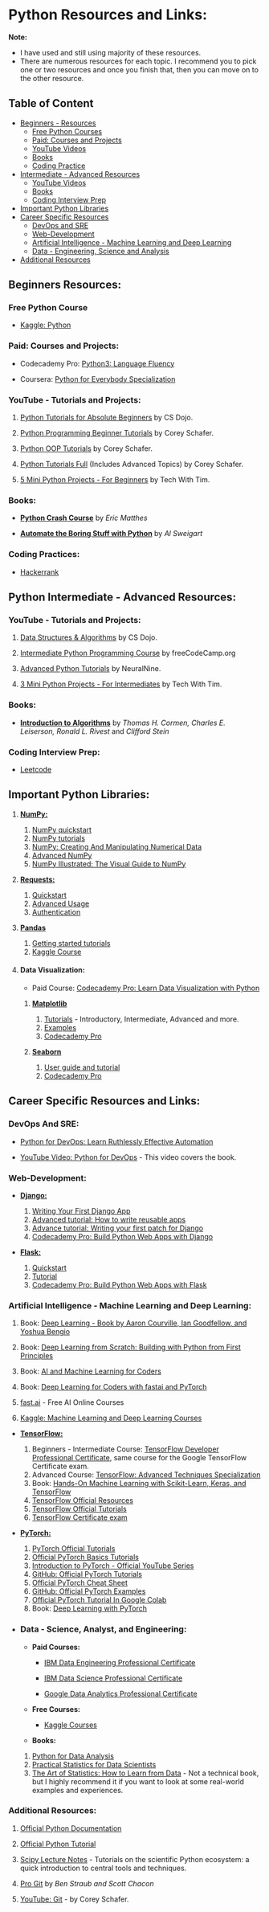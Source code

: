 # Python Resources and Links:

**Note:** 
- I have used and still using majority of these resources. 
- There are numerous resources for each topic. I recommend you to pick one or two resources and once you finish that, then you can move on to the other resource.

## Table of Content

- [Beginners - Resources](#python-beginners-resources)
   * [Free Python Courses](#free-python-course)
   * [Paid: Courses and Projects](#paid-courses-and-projects)
   * [YouTube Videos](#youtube---tutorials-and-projects)
   * [Books](#books)
   * [Coding Practice](#coding-practices)
- [Intermediate - Advanced Resources](#python-intermediate---advanced-resources)
   * [YouTube Videos](#youtube---tutorials-and-projects-1)
   * [Books](#books-1)
   * [Coding Interview Prep](#coding-interview-prep)
- [Important Python Libraries](#important-python-libraries)
- [Career Specific Resources](#career-specific-resources-and-links)
   * [DevOps and SRE](#devops-and-sre)
   * [Web-Development](#web-development)
   * [Artificial Intelligence - Machine Learning and Deep Learning](#artificial-intelligence---machine-learning-and-deep-learning)
   * [Data - Engineering, Science and Analysis](#data---science-analyst-and-engineering)
- [Additional Resources](#additional-resources)

## Beginners Resources:

### **Free Python Course**

- [Kaggle: Python](https://www.kaggle.com/learn/python)


### **Paid: Courses and Projects:**

- Codecademy Pro: [Python3: Language Fluency](https://bit.ly/3GkSYjn)

- Coursera: [Python for Everybody Specialization](https://imp.i384100.net/LPdNA3)

### **YouTube - Tutorials and Projects:**

1. [Python Tutorials for Absolute Beginners](https://bit.ly/3G8tAwN) by CS Dojo.

2. [Python Programming Beginner Tutorials](https://youtube.com/playlist?list=PL-osiE80TeTsqhIuOqKhwlXsIBIdSeYtc) by Corey Schafer.

3. [Python OOP Tutorials](https://youtube.com/playlist?list=PL-osiE80TeTsqhIuOqKhwlXsIBIdSeYtc) by Corey Schafer.

4. [Python Tutorials Full](https://youtube.com/playlist?list=PL-osiE80TeTt2d9bfVyTiXJA-UTHn6WwU) (Includes Advanced Topics) by Corey Schafer.

3. [5 Mini Python Projects - For Beginners](https://bit.ly/38AA7o1) by Tech With Tim.

### **Books:**

- **[Python Crash Course](https://amzn.to/3wOR6uu)** by _Eric Matthes_

- **[Automate the Boring Stuff with Python](https://amzn.to/3sRRozC)** by _Al Sweigart_

### **Coding Practices:**

- [Hackerrank](https://www.hackerrank.com/domains/python)


## Python Intermediate - Advanced Resources:

### **YouTube - Tutorials and Projects:**

1. [Data Structures & Algorithms](https://youtube.com/playlist?list=PLBZBJbE_rGRV8D7XZ08LK6z-4zPoWzu5H) by CS Dojo.

2. [Intermediate Python Programming Course](https://youtu.be/HGOBQPFzWKo) by freeCodeCamp.org

3. [Advanced Python Tutorials](https://youtube.com/playlist?list=PL7yh-TELLS1FuqLSjl5bgiQIEH25VEmIc) by NeuralNine.

4. [3 Mini Python Projects - For Intermediates](https://youtu.be/txKBWtvV99Y) by Tech With Tim.

### **Books:**

- **[Introduction to Algorithms](https://amzn.to/3adf9M9)** by _Thomas H. Cormen, Charles E. Leiserson, Ronald L. Rivest_ and _Clifford Stein_

### **Coding Interview Prep:**

- [Leetcode](https://leetcode.com)

## **Important Python Libraries:**

1. **[NumPy:](https://numpy.org)**
   1. [NumPy quickstart](https://numpy.org/devdocs/user/quickstart.html)
   2. [NumPy tutorials](https://numpy.org/numpy-tutorials)
   3. [NumPy: Creating And Manipulating Numerical Data](https://scipy-lectures.org/intro/numpy/index.html)
   4. [Advanced NumPy](https://scipy-lectures.org/advanced/advanced_numpy/index.html)
   5. [NumPy Illustrated: The Visual Guide to NumPy](https://betterprogramming.pub/numpy-illustrated-the-visual-guide-to-numpy-3b1d4976de1d)

2. **[Requests:](https://docs.python-requests.org/en/latest/)**
   1. [Quickstart](https://docs.python-requests.org/en/master/user/quickstart/)
   2. [Advanced Usage](https://docs.python-requests.org/en/master/user/advanced/)
   3. [Authentication](https://docs.python-requests.org/en/master/user/authentication/)

3. **[Pandas](https://pandas.pydata.org)**
   1. [Getting started tutorials](https://pandas.pydata.org/docs/getting_started/intro_tutorials/)
   2. [Kaggle Course](https://www.kaggle.com/learn/pandas)

4. #### **Data Visualization:**
   * Paid Course: [Codecademy Pro: Learn Data Visualization with Python](https://www.codecademy.com/learn/data-visualization-python)

   1. **[Matplotlib](https://matplotlib.org)**
      1. [Tutorials](https://matplotlib.org/stable/tutorials/index#introductory) - Introductory, Intermediate, Advanced and more.
      2. [Examples](https://matplotlib.org/stable/gallery/index.html)
      3. [Codecademy Pro](https://www.codecademy.com/learn/data-visualization-python/modules/dspath-matplotlib)

   2. **[Seaborn](https://seaborn.pydata.org)**
      1. [User guide and tutorial](https://seaborn.pydata.org/tutorial.html)
      2. [Codecademy Pro](https://www.codecademy.com/learn/data-visualization-python/modules/dspath-seaborn)

## Career Specific Resources and Links:

### **DevOps And SRE:**

- [Python for DevOps: Learn Ruthlessly Effective Automation](https://www.oreilly.com/library/view/python-for-devops/9781492057680/)

- [YouTube Video: Python for DevOps](https://youtu.be/dbCBe7hlLbk) - This video covers the book.

### **Web-Development:**

- **[Django:](https://docs.djangoproject.com/en/4.0/)**
   1. [Writing Your First Django App](https://docs.djangoproject.com/en/4.0/intro/tutorial01/)
   2. [Advanced tutorial: How to write reusable apps](https://docs.djangoproject.com/en/4.0/intro/reusable-apps/)
   3. [Advance tutorial: Writing your first patch for Django](https://docs.djangoproject.com/en/4.0/intro/contributing/)
   4. [Codecademy Pro: Build Python Web Apps with Django](https://www.codecademy.com/learn/paths/build-python-web-apps-with-django)

- **[Flask:](https://flask.palletsprojects.com/en/2.1.x/)**
   1. [Quickstart](https://flask.palletsprojects.com/en/2.1.x/quickstart/)
   2. [Tutorial](https://flask.palletsprojects.com/en/2.1.x/tutorial/)
   3. [Codecademy Pro: Build Python Web Apps with Flask](https://www.codecademy.com/learn/paths/build-python-web-apps-flask)

### **Artificial Intelligence - Machine Learning and Deep Learning:**

1. Book: [Deep Learning - Book by Aaron Courville, Ian Goodfellow, and Yoshua Bengio](https://amzn.to/3NARNPc)

2. Book: [Deep Learning from Scratch: Building with Python from First Principles](https://www.oreilly.com/library/view/deep-learning-from/9781492041405/)

3. Book: [AI and Machine Learning for Coders](https://www.oreilly.com/library/view/ai-and-machine/9781492078180/)

4. Book: [Deep Learning for Coders with fastai and PyTorch](https://amzn.to/3MHYHBT)

5. [fast.ai](https://www.fast.ai) - Free AI Online Courses

6. [Kaggle: Machine Learning and Deep Learning Courses](https://www.kaggle.com/learn)


- **[TensorFlow:](https://www.tensorflow.org)**

   1. Beginners - Intermediate Course: [TensorFlow Developer Professional Certificate](https://imp.i384100.net/qn6j5O), same course for the Google TensorFlow Certificate exam.
   2. Advanced Course: [TensorFlow: Advanced Techniques Specialization](https://imp.i384100.net/DVdN9q)
   3. Book: [Hands-On Machine Learning with Scikit-Learn, Keras, and TensorFlow](https://www.oreilly.com/library/view/hands-on-machine-learning/9781492032632/)
   4. [TensorFlow Official Resources](https://www.tensorflow.org/resources/learn-ml)
   5. [TensorFlow Official Tutorials](https://www.tensorflow.org/tutorials)
   6. [TensorFlow Certificate exam](https://www.tensorflow.org/certificate)

- **[PyTorch:](https://pytorch.org)**
   1. [PyTorch Official Tutorials](https://pytorch.org/tutorials/)
   2. [Official PyTorch Basics Tutorials](https://pytorch.org/tutorials/beginner/basics/intro.html)
   3. [Introduction to PyTorch - Official YouTube Series](https://pytorch.org/tutorials/beginner/basics/intro.html)
   4. [GitHub: Official PyTorch Tutorials](https://github.com/pytorch/tutorials)
   5. [Official PyTorch Cheat Sheet](https://pytorch.org/tutorials/beginner/ptcheat.html)
   6. [GitHub: Official PyTorch Examples](https://github.com/pytorch/examples)
   7. [Official PyTorch Tutorial In Google Colab](https://pytorch.org/tutorials/beginner/colab.html)
   8. Book: [Deep Learning with PyTorch](https://amzn.to/3yRWS1n)

- ### **Data - Science, Analyst, and Engineering:**

   - **Paid Courses:** 
   
      * [IBM Data Engineering Professional Certificate](https://imp.i384100.net/NKyq1N)

      * [IBM Data Science Professional Certificate](https://imp.i384100.net/yR61Jy)

      * [Google Data Analytics Professional Certificate](https://imp.i384100.net/YgmaEq)

   - **Free Courses:**
      * [Kaggle Courses](https://www.kaggle.com/learn)

   - **Books:** 
   
   1. [Python for Data Analysis](https://www.oreilly.com/library/view/python-for-data/9781491957653/)
   2. [Practical Statistics for Data Scientists](https://www.oreilly.com/library/view/practical-statistics-for/9781492072935/)
   3. [The Art of Statistics: How to Learn from Data](https://amzn.to/3wO03V9) - Not a technical book, but I highly recommend it if you want to look at some real-world examples and experiences.

### **Additional Resources:**

1. [Official Python Documentation](https://docs.python.org/3/)

2. [Official Python Tutorial](https://docs.python.org/3/tutorial/)

3. [Scipy Lecture Notes](https://scipy-lectures.org) - Tutorials on the scientific Python ecosystem: a quick introduction to central tools and techniques.

4. [Pro Git](https://git-scm.com/book/en/v2) by _Ben Straub and Scott Chacon_

5. [YouTube: Git](https://youtube.com/playlist?list=PL-osiE80TeTuRUfjRe54Eea17-YfnOOAx) - by Corey Schafer.
